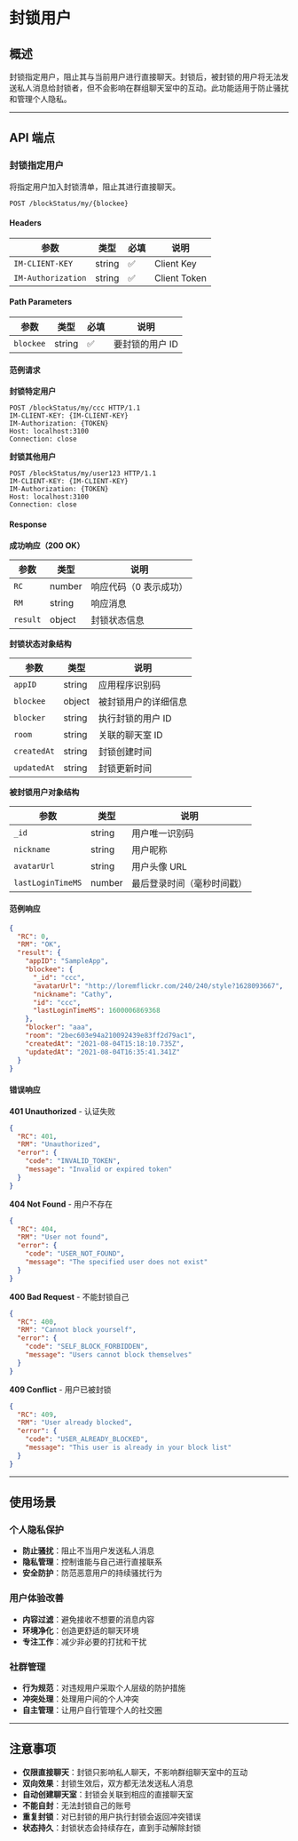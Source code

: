 # 封锁用户

## 概述

封锁指定用户，阻止其与当前用户进行直接聊天。封锁后，被封锁的用户将无法发送私人消息给封锁者，但不会影响在群组聊天室中的互动。此功能适用于防止骚扰和管理个人隐私。

------

## API 端点

### 封锁指定用户

将指定用户加入封锁清单，阻止其进行直接聊天。

```http
POST /blockStatus/my/{blockee}
```

#### Headers

| 参数               | 类型   | 必填 | 说明           |
| ------------------ | ------ | ---- | -------------- |
| `IM-CLIENT-KEY`    | string | ✅    | Client Key     |
| `IM-Authorization` | string | ✅    | Client Token   |

#### Path Parameters

| 参数      | 类型   | 必填 | 说明              |
| --------- | ------ | ---- | ----------------- |
| `blockee` | string | ✅    | 要封锁的用户 ID   |

#### 范例请求

**封锁特定用户**

```http
POST /blockStatus/my/ccc HTTP/1.1
IM-CLIENT-KEY: {IM-CLIENT-KEY}
IM-Authorization: {TOKEN}
Host: localhost:3100
Connection: close
```

**封锁其他用户**

```http
POST /blockStatus/my/user123 HTTP/1.1
IM-CLIENT-KEY: {IM-CLIENT-KEY}
IM-Authorization: {TOKEN}
Host: localhost:3100
Connection: close
```

#### Response

**成功响应（200 OK）**

| 参数     | 类型   | 说明                   |
| -------- | ------ | ---------------------- |
| `RC`     | number | 响应代码（0 表示成功） |
| `RM`     | string | 响应消息               |
| `result` | object | 封锁状态信息           |

**封锁状态对象结构**

| 参数        | 类型   | 说明                          |
| ----------- | ------ | ----------------------------- |
| `appID`     | string | 应用程序识别码                |
| `blockee`   | object | 被封锁用户的详细信息          |
| `blocker`   | string | 执行封锁的用户 ID             |
| `room`      | string | 关联的聊天室 ID               |
| `createdAt` | string | 封锁创建时间                  |
| `updatedAt` | string | 封锁更新时间                  |

**被封锁用户对象结构**

| 参数              | 类型   | 说明                          |
| ----------------- | ------ | ----------------------------- |
| `_id`             | string | 用户唯一识别码                |
| `nickname`        | string | 用户昵称                      |
| `avatarUrl`       | string | 用户头像 URL                  |
| `lastLoginTimeMS` | number | 最后登录时间（毫秒时间戳）    |

#### 范例响应

```json
{
  "RC": 0,
  "RM": "OK",
  "result": {
    "appID": "SampleApp",
    "blockee": {
      "_id": "ccc",
      "avatarUrl": "http://loremflickr.com/240/240/style?1628093667",
      "nickname": "Cathy",
      "id": "ccc",
      "lastLoginTimeMS": 1600006869368
    },
    "blocker": "aaa",
    "room": "2bec603e94a210092439e83ff2d79ac1",
    "createdAt": "2021-08-04T15:18:10.735Z",
    "updatedAt": "2021-08-04T16:35:41.341Z"
  }
}
```

#### 错误响应

**401 Unauthorized** - 认证失败

```json
{
  "RC": 401,
  "RM": "Unauthorized",
  "error": {
    "code": "INVALID_TOKEN",
    "message": "Invalid or expired token"
  }
}
```

**404 Not Found** - 用户不存在

```json
{
  "RC": 404,
  "RM": "User not found",
  "error": {
    "code": "USER_NOT_FOUND",
    "message": "The specified user does not exist"
  }
}
```

**400 Bad Request** - 不能封锁自己

```json
{
  "RC": 400,
  "RM": "Cannot block yourself",
  "error": {
    "code": "SELF_BLOCK_FORBIDDEN",
    "message": "Users cannot block themselves"
  }
}
```

**409 Conflict** - 用户已被封锁

```json
{
  "RC": 409,
  "RM": "User already blocked",
  "error": {
    "code": "USER_ALREADY_BLOCKED",
    "message": "This user is already in your block list"
  }
}
```

------

## 使用场景

### 个人隐私保护
- **防止骚扰**：阻止不当用户发送私人消息
- **隐私管理**：控制谁能与自己进行直接联系
- **安全防护**：防范恶意用户的持续骚扰行为

### 用户体验改善
- **内容过滤**：避免接收不想要的消息内容
- **环境净化**：创造更舒适的聊天环境
- **专注工作**：减少非必要的打扰和干扰

### 社群管理
- **行为规范**：对违规用户采取个人层级的防护措施
- **冲突处理**：处理用户间的个人冲突
- **自主管理**：让用户自行管理个人的社交圈

------

## 注意事项

- **仅限直接聊天**：封锁只影响私人聊天，不影响群组聊天室中的互动
- **双向效果**：封锁生效后，双方都无法发送私人消息
- **自动创建聊天室**：封锁会关联到相应的直接聊天室
- **不能自封**：无法封锁自己的账号
- **重复封锁**：对已封锁的用户执行封锁会返回冲突错误
- **状态持久**：封锁状态会持续存在，直到手动解除封锁